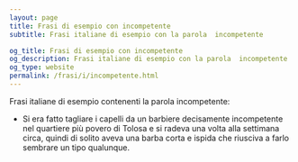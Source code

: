 ```yaml
---
layout: page
title: Frasi di esempio con incompetente 
subtitle: Frasi italiane di esempio con la parola  incompetente

og_title: Frasi di esempio con incompetente 
og_description: Frasi italiane di esempio con la parola  incompetente
og_type: website
permalink: /frasi/i/incompetente.html
---
```


Frasi italiane di esempio contenenti la parola incompetente:


- Si era fatto tagliare i capelli da un barbiere decisamente incompetente nel quartiere più povero di Tolosa e si radeva una volta alla settimana circa, quindi di solito aveva una barba corta e ispida che riusciva a farlo sembrare un tipo qualunque.
